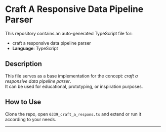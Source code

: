# Craft A Responsive Data Pipeline Parser

This repository contains an auto-generated TypeScript file for:

- craft a responsive data pipeline parser
- **Language**: TypeScript

## Description

This file serves as a base implementation for the concept: *craft a responsive data pipeline parser*.  
It can be used for educational, prototyping, or inspiration purposes.

## How to Use

Clone the repo, open `6339_craft_a_respons.ts` and extend or run it according to your needs.

---


